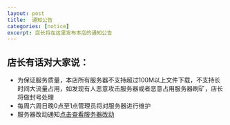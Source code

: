 ```yaml
---
layout: post
title:  通知公告
categories: [notice]
excerpt: 店长将在这里发布本店的通知公告
---
```


## 店长有话对大家说：
- 为保证服务质量，本店所有服务器不支持超过100M以上文件下载，不支持长时间大流量占用，如发现有人恶意攻击服务器或者恶意占用服务器刷矿，店长将做封号处理
- 每周六周日晚0点至1点管理员将对服务器进行维护
- 服务器改动通知[点击查看服务器改动](https://baeashuai.github.io/snotice/)
